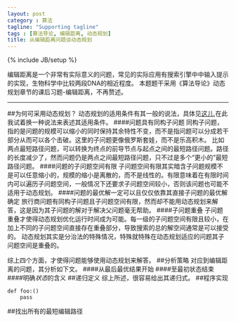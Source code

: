 ```yaml
---
layout: post
category : 算法
tagline: "Supporting tagline"
tags : [算法导论, 编辑距离, 动态规划]
title: 从编辑距离问题谈动态规划
---
```

{% include JB/setup %}

编辑距离是一个非常有实际意义的问题，常见的实际应用有搜索引擎中中输入提示的实现，生物科学中比较两段DNA的相近程度。
本题题干采用《算法导论》动态规划章节的课后习题-编辑距离，不再赘述。
***************
##为何可采用动态规划？
动态规划的适用条件有其一般的说法，具体见[这儿][0],在此我试着换一种说法来表述其适用条件。
####问题具有同构子问题
同构子问题，指的是问题的规模可以缩小的同时保持其余特性不变，而不是指问题可以分成若干部分从而可以各个击破。这里的子问题更像俄罗斯套娃，而不是乐高积木。
比如两点最短路径问题，可以转换为终点的前导节点与起点之间的最短路径问题。路径的长度减少了，然而问题仍是两点之间最短路径问题，只不过是多个“更小的”最短路径问题。
####问题的子问题空间有限
子问题空间有限其实暗含子问题规模不是可以任意缩小的，规模的缩小是离散的，而不是线性的。有限意味着在有限时间内可以遍历子问题空间，一般情况下还要求子问题空间较小，否则该问题也可能不适用于动态规划。
####问题的最优解一定可以且仅仅依靠其直接子问题的最优解确定
旅行商问题有同构子问题且子问题空间有限，然而却不能用动态规划来解答，这是因为其子问题的解对于解决父问题毫无帮助。
####子问题重叠
子问题重叠才使得动态规划优化运行时间成为可能。每一级的子问题空间有限且较小，在加上不同的子问题空间直接存在重叠部分，导致搜索的总的解空间通常是可以接受的。
动态规划其实是分治法的特殊情况，特殊就特殊在动态规划适应的问题其子问题空间是重叠的。

综上四个方面，才使得问题能够使用动态规划来解答。
##分析策略
对应到编辑距离的问题，其分析如下文。
####从最后最优结果开始
####至最初状态结束
####明确*状态*的含义
##递归定义
综上所述，很容易给出其递归式。
##程序实现
<input type="hidden" class="brush" value="brush:python;" />
    
    def foo:()
        pass

##找出所有的最短编辑路径

[0]:http://iprai.hust.edu.cn/icl2002/algorithm/algorithm/technique/dynamic_programming/chapter3.htm